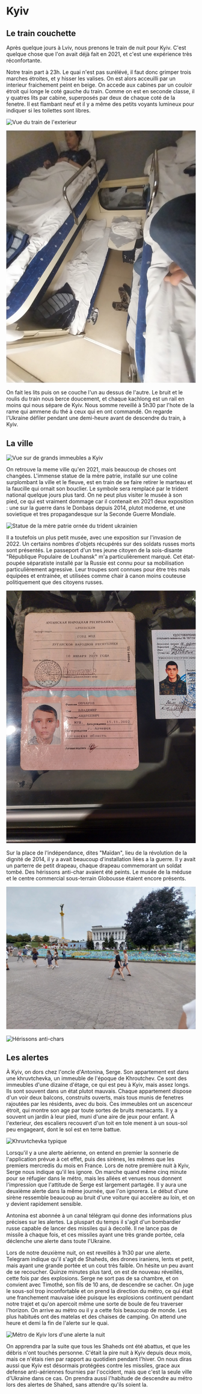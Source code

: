 
# Kyiv

## Le train couchette

Après quelque jours à Lviv, nous prenons le train de nuit pour Kyiv. C'est
quelque chose que l'on avait déjà fait en 2021, et c'est une expérience très
réconfortante.

Notre train part à 23h. Le quai n'est pas surélévé, il faut donc grimper trois 
marches étroites, et y hisser les valises. On est alors acceuilli par un
interieur fraichement peint en beige. On accede aux cabines par un couloir
étroit qui longe le coté gauche du train. Comme on est en seconde classe, il y
quatres lits par cabine, superposés par deux de chaque coté de la fenetre. Il
est flambant neuf et il y a même des petits voyants lumineux pour indiquer si
les toilettes sont libres.

![Vue du train de l'exterieur](train_exterior.jpg)

![Chambre train](train_bedroom.jpg)

On fait les lits puis on se couche l'un au dessus de l'autre. Le bruit et le
roulis du train nous berce doucement, et chaque kachlong est un rail en moins
qui nous sépare de Kyiv. Nous somme reveillé à 5h30 par l'hote de la rame qui
ammene du thé à ceux qui en ont commandé. On regarde l'Ukraine défiler pendant
une demi-heure avant de descendre du train, à Kyiv.

## La ville

![Vue sur de grands immeubles a Kyiv](images/kyiv/skyline.jpg)

On retrouve la meme ville qu'en 2021, mais beaucoup de choses ont changées.
L'immense statue de la mère patrie, installé sur une coline surplombant la ville
et le fleuve, est en train de se faire retirer le marteau et la faucille qui
ornait son bouclier. Le symbole sera remplacé par le trident national quelque
jours plus tard. On ne peut plus visiter le musée à son pied, ce qui est
vraiment dommage car il contenait en 2021 deux exposition : une sur la guerre
dans le Donbass depuis 2014, plutot moderne, et une sovietique et tres
propagandesque sur la Seconde Guerre Mondiale.

![Statue de la mère patrie ornée du trident ukrainien](images/kyiv/batkichshina_maty.jpg)

Il a toutefois un plus petit musée, avec une exposition sur l'invasion de 2022.
Un certains nombres d'objets récupérés sur des soldats russes morts sont
présentés. Le passeport d'un tres jeune citoyen de la sois-disante "République
Populaire de Louhansk" m'a particulièrement marqué. Cet état-poupée séparatiste
installé par la Russie est connu pour sa mobilisation particulièrement
agressive. Leur troupes sont connues pour être très mals équipées et entrainée,
et utilisées comme chair à canon moins couteuse politiquement que des citoyens
russes.

![Passeport de Vladimir Ovtcharov](images/kyiv/young_lnr_mobik.jpg)

Sur la place de l'indépendance, dites "Maïdan", lieu de la révolution de la
dignité de 2014, il y a avait beaucoup d'installation liées a la guerre. Il y
avait un parterre de petit drapeau, chaque drapeau commemorant un soldat tombé.
Des hérissons anti-char avaient été peints. Le musée de la méduse et le centre
commercial sous-terrain Globousse étaient encore présents. 

![Parterre de drapeaux](images/kyiv/maidan_flags.jpg)

![Hérissons anti-chars](images/kyiv/maidan_painted_hedgehog.jpg)

## Les alertes

À Kyiv, on dors chez l'oncle d'Antonina, Serge. Son appartement est dans une
khruvtchevka, un immeuble de l'époque de Khroutchev. Ce sont des immeubles d'une
dizaine d'étage, ce qui est peu à Kyiv, mais assez longs. Ils sont souvent dans
un état plutot mauvais. Chaque appartement dispose d'un voir deux balcons,
construits ouverts, mais tous munis de fenetres rajoutées par les résidents,
avec du bois. Ces immeubles ont un ascenceur étroit, qui montre son age par
toute sortes de bruits menacants. Il y a souvent un jardin à leur pied, muni
d'une aire de jeux pour enfant. À l'exterieur, des escaliers recouvert d'un toit
en tole menent à un sous-sol peu engageant, dont le sol est en terre battue.

![Khruvtchevka typique](images/kyiv/khruvtchevka.jpg)

Lorsqu'il y a une alerte aérienne, on entend en premier la sonnerie de
l'application prévue à cet effet, puis des sirènes, les mêmes que les premiers
mercredis du mois en France. Lors de notre première nuit à Kyiv, Serge nous
indique qu'il les ignore. On marche quand même cinq minute pour se réfugier dans
le métro, mais les allées et venues nous donnent l'impression que l'attitude de
Serge est largement partagée. Il y aura une deuxième alerte dans la même
journée, que l'on ignorera. Le début d'une sirène ressemble beaucoup au bruit
d'une voiture qui accelère au loin, et on y devient rapidement sensible.

Antonina est abonnée à un canal télégram qui donne des informations plus
précises sur les alertes. La pluspart du temps il s'agit d'un bombardier russe
capable de lancer des missiles qui à decollé. Il ne lance pas de missile à
chaque fois, et ces missiles ayant une très grande portée, cela déclenche une
alerte dans toute l'Ukraine.

Lors de notre deuxième nuit, on est reveillés à 1h30 par une alerte. Telegram
indique qu'il s'agit de Shaheds, des drones iraniens, lents et petit, mais ayant
une grande portée et un cout très faible. On hésite un peu avant de se
recoucher. Quinze minutes plus tard, on est de nouveau réveillés, cette fois par
des explosions. Serge ne sort pas de sa chambre, et on convient avec Timothé,
son fils de 10 ans, de descendre se cacher. On juge le sous-sol trop
inconfortable et on prend la direction du métro, ce qui était une franchement
mauvaise idée puisque les explosions continuent pendant notre trajet et qu'on
apercoit même une sorte de boule de feu traverser l'horizon. On arrive au métro
ou il y a cette fois beaucoup de monde. Les plus habitués ont des matelas et des
chaises de camping. On attend une heure et demi la fin de l'alerte sur le quai.

![Métro de Kyiv lors d'une alerte la nuit](images/kyiv/subway_airraid.jpg)

On apprendra par la suite que tous les Shaheds ont été abattus, et que les
débris n'ont touchés personne. C'était la pire nuit à Kyiv depuis deux mois,
mais ce n'étais rien par rapport au quotidien pendant l'hiver. On nous diras
aussi que Kyiv est désormais protégées contre les missiles, grace aux defense
anti-aériennes fournies par l'occident, mais que c'est la seule ville d'Ukraine
dans ce cas. On prendra aussi l'habitude de descendre au métro lors des alertes
de Shahed, sans attendre qu'ils soient la.



